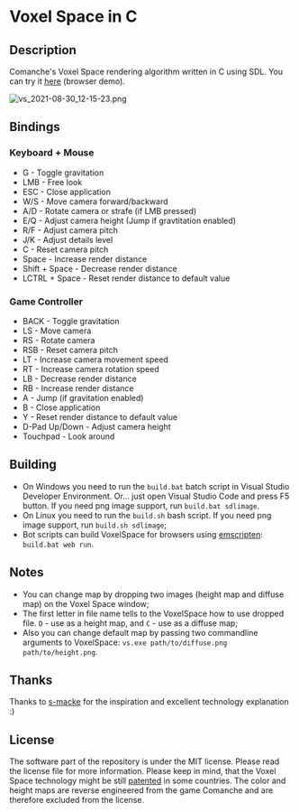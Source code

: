 # Voxel Space in C

## Description

Comanche's Voxel Space rendering algorithm written in C using SDL. You can try it [here](https://igvx.ru/vs_sdl/) (browser demo).

![vs_2021-08-30_12-15-23.png](https://user-images.githubusercontent.com/40758030/131331416-0491eb7e-dcde-4857-a524-c87d94ae4a76.png)


## Bindings

### Keyboard + Mouse

* G - Toggle gravitation
* LMB - Free look
* ESC - Close application
* W/S - Move camera forward/backward
* A/D - Rotate camera or strafe (if LMB pressed)
* E/Q - Adjust camera height (Jump if gravtitation enabled)
* R/F - Adjust camera pitch
* J/K - Adjust details level
* C - Reset camera pitch
* Space - Increase render distance
* Shift + Space - Decrease render distance
* LCTRL + Space - Reset render distance to default value

### Game Controller

* BACK - Toggle gravitation
* LS - Move camera
* RS - Rotate camera
* RSB - Reset camera pitch
* LT - Increase camera movement speed
* RT - Increase camera rotation speed
* LB - Decrease render distance
* RB - Increase render distance
* A - Jump (if gravitation enabled)
* B - Close application
* Y - Reset render distance to default value
* D-Pad Up/Down - Adjust camera height
* Touchpad - Look around

## Building

* On Windows you need to run the ``build.bat`` batch script in Visual Studio Developer Environment. Or... just open Visual Studio Code and press F5 button. If you need png image support, run ``build.bat sdlimage``.
* On Linux you need to run the ``build.sh`` bash script. If you need png image support, run ``build.sh sdlimage``;
* Bot scripts can build VoxelSpace for browsers using [emscripten](https://emscripten.org/): ``build.bat web run``.

## Notes

* You can change map by dropping two images (height map and diffuse map) on the Voxel Space window;
* The first letter in file name tells to the VoxelSpace how to use dropped file. ``D`` - use as a height map, and ``C`` - use as a diffuse map;
* Also you can change default map by passing two commandline arguments to VoxelSpace: ``vs.exe path/to/diffuse.png path/to/height.png``.

## Thanks

Thanks to [s-macke](https://github.com/s-macke/VoxelSpace/) for the inspiration and excellent technology explanation :)

## License

The software part of the repository is under the MIT license. Please read the license file for more information. Please keep in mind, that the Voxel Space technology might be still [patented](https://patents.justia.com/assignee/novalogic-inc) in some countries. The color and height maps are reverse engineered from the game Comanche and are therefore excluded from the license.
